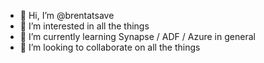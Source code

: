 - 👋 Hi, I’m @brentatsave
- 👀 I’m interested in all the things
- 🌱 I’m currently learning Synapse / ADF / Azure in general
- 💞️ I’m looking to collaborate on all the things

<!---
brentatsave/brentatsave is a ✨ special ✨ repository because its `README.md` (this file) appears on your GitHub profile.
You can click the Preview link to take a look at your changes.
--->
